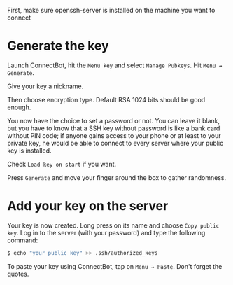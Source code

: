 <!-- 
.. title: ConnectBot: Authenticate with a SSH key
.. slug: connectbot-authenticate-with-a-ssh-key
.. date: 02/18/2013 00:00:00 AM UTC+02:00
.. tags: android, ssh
.. link: 
.. description: 
.. type: text
-->

First, make sure openssh-server is installed on the machine you want to connect

# Generate the key

Launch ConnectBot, hit the `Menu key` and select `Manage Pubkeys`.
Hit `Menu → Generate`.

Give your key a nickname.

Then choose encryption type. Default RSA 1024 bits should be good enough.

You now have the choice to set a password or not. You can leave it blank, but
you have to know that a SSH key without password is like a bank card without PIN
code; if anyone gains access to your phone or at least to your private key, he
would be able to connect to every server where your public key is installed.

Check `Load key on start` if you want.

Press `Generate` and move your finger around the box to gather randomness.

# Add your key on the server

Your key is now created.
Long press on its name and choose `Copy public key`.
Log in to the server (with your password) and type the following command:

```bash
$ echo "your public key" >> .ssh/authorized_keys
```

To paste your key using ConnectBot, tap on `Menu → Paste`. Don't forget the
quotes.
